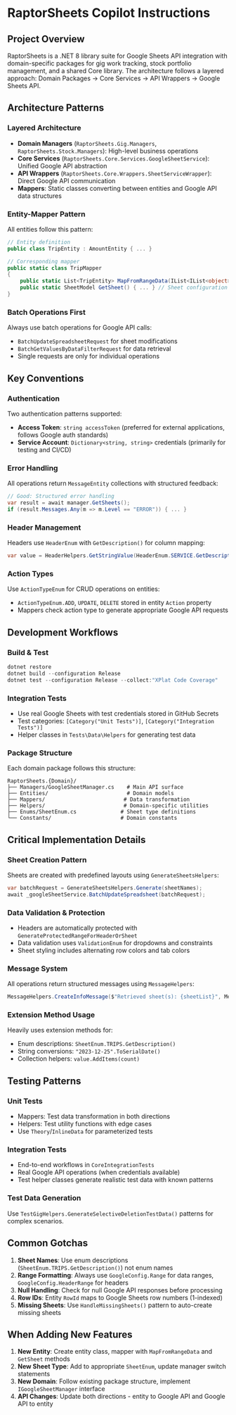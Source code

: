 # RaptorSheets Copilot Instructions

## Project Overview
RaptorSheets is a .NET 8 library suite for Google Sheets API integration with domain-specific packages for gig work tracking, stock portfolio management, and a shared Core library. The architecture follows a layered approach: Domain Packages → Core Services → API Wrappers → Google Sheets API.

## Architecture Patterns

### Layered Architecture
- **Domain Managers** (`RaptorSheets.Gig.Managers`, `RaptorSheets.Stock.Managers`): High-level business operations
- **Core Services** (`RaptorSheets.Core.Services.GoogleSheetService`): Unified Google API abstraction
- **API Wrappers** (`RaptorSheets.Core.Wrappers.SheetServiceWrapper`): Direct Google API communication
- **Mappers**: Static classes converting between entities and Google API data structures

### Entity-Mapper Pattern
All entities follow this pattern:
```csharp
// Entity definition
public class TripEntity : AmountEntity { ... }

// Corresponding mapper
public static class TripMapper
{
    public static List<TripEntity> MapFromRangeData(IList<IList<object>> values) { ... }
    public static SheetModel GetSheet() { ... } // Sheet configuration
}
```

### Batch Operations First
Always use batch operations for Google API calls:
- `BatchUpdateSpreadsheetRequest` for sheet modifications
- `BatchGetValuesByDataFilterRequest` for data retrieval
- Single requests are only for individual operations

## Key Conventions

### Authentication
Two authentication patterns supported:
- **Access Token**: `string accessToken` (preferred for external applications, follows Google auth standards)
- **Service Account**: `Dictionary<string, string>` credentials (primarily for testing and CI/CD)

### Error Handling
All operations return `MessageEntity` collections with structured feedback:
```csharp
// Good: Structured error handling
var result = await manager.GetSheets();
if (result.Messages.Any(m => m.Level == "ERROR")) { ... }
```

### Header Management
Headers use `HeaderEnum` with `GetDescription()` for column mapping:
```csharp
var value = HeaderHelpers.GetStringValue(HeaderEnum.SERVICE.GetDescription(), row, headers);
```

### Action Types
Use `ActionTypeEnum` for CRUD operations on entities:
- `ActionTypeEnum.ADD`, `UPDATE`, `DELETE` stored in entity `Action` property
- Mappers check action type to generate appropriate Google API requests

## Development Workflows

### Build & Test
```powershell
dotnet restore
dotnet build --configuration Release
dotnet test --configuration Release --collect:"XPlat Code Coverage"
```

### Integration Tests
- Use real Google Sheets with test credentials stored in GitHub Secrets
- Test categories: `[Category("Unit Tests")]`, `[Category("Integration Tests")]`
- Helper classes in `Tests\Data\Helpers` for generating test data

### Package Structure
Each domain package follows this structure:
```
RaptorSheets.{Domain}/
├── Managers/GoogleSheetManager.cs    # Main API surface
├── Entities/                         # Domain models
├── Mappers/                         # Data transformation
├── Helpers/                         # Domain-specific utilities
├── Enums/SheetEnum.cs              # Sheet type definitions
└── Constants/                      # Domain constants
```

## Critical Implementation Details

### Sheet Creation Pattern
Sheets are created with predefined layouts using `GenerateSheetsHelpers`:
```csharp
var batchRequest = GenerateSheetsHelpers.Generate(sheetNames);
await _googleSheetService.BatchUpdateSpreadsheet(batchRequest);
```

### Data Validation & Protection
- Headers are automatically protected with `GenerateProtectedRangeForHeaderOrSheet`
- Data validation uses `ValidationEnum` for dropdowns and constraints
- Sheet styling includes alternating row colors and tab colors

### Message System
All operations return structured messages using `MessageHelpers`:
```csharp
MessageHelpers.CreateInfoMessage($"Retrieved sheet(s): {sheetList}", MessageTypeEnum.GET_SHEETS)
```

### Extension Method Usage
Heavily uses extension methods for:
- Enum descriptions: `SheetEnum.TRIPS.GetDescription()`
- String conversions: `"2023-12-25".ToSerialDate()`
- Collection helpers: `value.AddItems(count)`

## Testing Patterns

### Unit Tests
- Mappers: Test data transformation in both directions
- Helpers: Test utility functions with edge cases
- Use `Theory`/`InlineData` for parameterized tests

### Integration Tests
- End-to-end workflows in `CoreIntegrationTests`
- Real Google API operations (when credentials available)
- Test helper classes generate realistic test data with known patterns

### Test Data Generation
Use `TestGigHelpers.GenerateSelectiveDeletionTestData()` patterns for complex scenarios.

## Common Gotchas

1. **Sheet Names**: Use enum descriptions (`SheetEnum.TRIPS.GetDescription()`) not enum names
2. **Range Formatting**: Always use `GoogleConfig.Range` for data ranges, `GoogleConfig.HeaderRange` for headers
3. **Null Handling**: Check for null Google API responses before processing
4. **Row IDs**: Entity `RowId` maps to Google Sheets row numbers (1-indexed)
5. **Missing Sheets**: Use `HandleMissingSheets()` pattern to auto-create missing sheets

## When Adding New Features

1. **New Entity**: Create entity class, mapper with `MapFromRangeData` and `GetSheet` methods
2. **New Sheet Type**: Add to appropriate `SheetEnum`, update manager switch statements  
3. **New Domain**: Follow existing package structure, implement `IGoogleSheetManager` interface
4. **API Changes**: Update both directions - entity to Google API and Google API to entity
